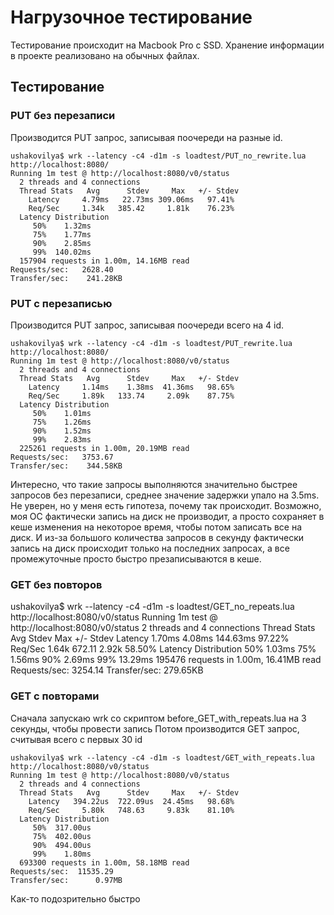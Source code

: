 # Нагрузочное тестирование
Тестирование происходит на Macbook Pro с SSD. Хранение информации в проекте реализовано на обычных файлах.

## Тестирование

### PUT без перезаписи
Производится PUT запрос, записывая поочереди на разные id. 

```
ushakovilya$ wrk --latency -c4 -d1m -s loadtest/PUT_no_rewrite.lua  http://localhost:8080/
Running 1m test @ http://localhost:8080/v0/status
  2 threads and 4 connections
  Thread Stats   Avg      Stdev     Max   +/- Stdev
    Latency     4.79ms   22.73ms 309.06ms   97.41%
    Req/Sec     1.34k   385.42     1.81k    76.23%
  Latency Distribution
     50%    1.32ms
     75%    1.77ms
     90%    2.85ms
     99%  140.02ms
  157904 requests in 1.00m, 14.16MB read
Requests/sec:   2628.40
Transfer/sec:    241.28KB
```

### PUT с перезаписью

Производится PUT запрос, записывая поочереди всего на 4 id. 

```
ushakovilya$ wrk --latency -c4 -d1m -s loadtest/PUT_rewrite.lua  http://localhost:8080/ 
Running 1m test @ http://localhost:8080/v0/status
  2 threads and 4 connections
  Thread Stats   Avg      Stdev     Max   +/- Stdev
    Latency     1.14ms    1.38ms  41.36ms   98.65%
    Req/Sec     1.89k   133.74     2.09k    87.75%
  Latency Distribution
     50%    1.01ms
     75%    1.26ms
     90%    1.52ms
     99%    2.83ms
  225261 requests in 1.00m, 20.19MB read
Requests/sec:   3753.67
Transfer/sec:    344.58KB
```

Интересно, что такие запросы выполняются значительно быстрее запросов без перезаписи, среднее значение задержки упало на 3.5ms. Не уверен, но у меня есть гипотеза, почему так происходит. Возможно, моя ОС фактически запись на диск не производит, а просто сохраняет в кеше изменения на некоторое время, чтобы потом записать все на диск. И из-за большого количества запросов в секунду фактически запись на диск происходит только на последних запросах, а все промежуточные просто быстро презаписываются в кеше.
### GET без повторов


ushakovilya$ wrk --latency -c4 -d1m -s loadtest/GET_no_repeats.lua  http://localhost:8080/v0/status 
Running 1m test @ http://localhost:8080/v0/status
  2 threads and 4 connections
  Thread Stats   Avg      Stdev     Max   +/- Stdev
    Latency     1.70ms    4.08ms 144.63ms   97.22%
    Req/Sec     1.64k   672.11     2.92k    58.50%
  Latency Distribution
     50%    1.03ms
     75%    1.56ms
     90%    2.69ms
     99%   13.29ms
  195476 requests in 1.00m, 16.41MB read
Requests/sec:   3254.14
Transfer/sec:    279.65KB

### GET с повторами

Сначала запускаю wrk со скриптом before_GET_with_repeats.lua на 3 секунды, чтобы провести запись
Потом производится GET запрос, считывая всего с первых 30 id

```
ushakovilya$ wrk --latency -c4 -d1m -s loadtest/GET_with_repeats.lua  http://localhost:8080/v0/status 
Running 1m test @ http://localhost:8080/v0/status
  2 threads and 4 connections
  Thread Stats   Avg      Stdev     Max   +/- Stdev
    Latency   394.22us  722.09us  24.45ms   98.68%
    Req/Sec     5.80k   748.63     9.83k    81.10%
  Latency Distribution
     50%  317.00us
     75%  402.00us
     90%  494.00us
     99%    1.80ms
  693300 requests in 1.00m, 58.18MB read
Requests/sec:  11535.29
Transfer/sec:      0.97MB
```
Как-то подозрительно быстро